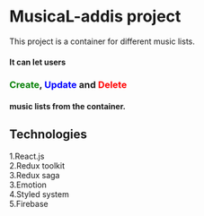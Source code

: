 # MusicaL-addis project

This project is a container for different music lists. <br>
#### It can let users 
### <font color="green"> Create</font>, <font color="blue">Update</font> and <font color="red">Delete </font>
#### music lists from the container.

## Technologies
1.React.js <br>
2.Redux toolkit <br>
3.Redux saga <br>
3.Emotion <br>
4.Styled system <br>
5.Firebase
